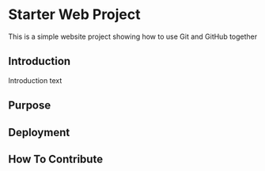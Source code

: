 # Starter Web Project

This is a simple website project showing how to use Git and GitHub together

## Introduction

Introduction text

## Purpose

## Deployment

## How To Contribute